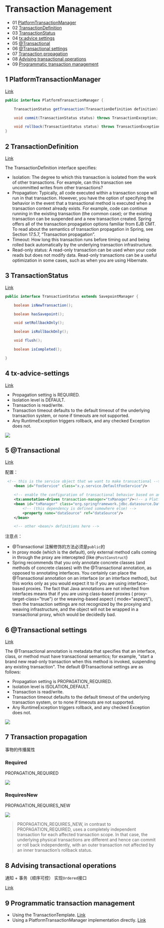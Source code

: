 # Transaction Management

- 01 [PlatformTransactionManager](#1-platformtransactionmanager)
- 02 [TransactionDefinition](#2-transactiondefinition )
- 03 [TransactionStatus](#3-transactionstatus)
- 04 [tx:advice settings](#4-tx-advice-settings)
- 05 [@Transactional](#5-Transactional)
- 06 [@Transactional settings](#6-transactional-settings)
- 07 [Transaction propagation](#7-transaction-propagation)
- 08 [Advising transactional operations](#8-advising-transactional-operations)
- 09 [Programmatic transaction management](#9-programmatic-transaction-management)

## 1 PlatformTransactionManager

[Link](https://docs.spring.io/spring/docs/4.3.x/spring-framework-reference/htmlsingle/#transaction-strategies)

```java
public interface PlatformTransactionManager {

    TransactionStatus getTransaction(TransactionDefinition definition) throws TransactionException;

    void commit(TransactionStatus status) throws TransactionException;

    void rollback(TransactionStatus status) throws TransactionException;
}
```

## 2 TransactionDefinition

[Link](https://docs.spring.io/spring/docs/4.3.x/spring-framework-reference/htmlsingle/#transaction-strategies)

The TransactionDefinition interface specifies:

- Isolation: The degree to which this transaction is isolated from the work of other transactions. For example, can this transaction see uncommitted writes from other transactions?
- Propagation: Typically, all code executed within a transaction scope will run in that transaction. However, you have the option of specifying the behavior in the event that a transactional method is executed when a transaction context already exists. For example, code can continue running in the existing transaction (the common case); or the existing transaction can be suspended and a new transaction created. Spring offers all of the transaction propagation options familiar from EJB CMT. To read about the semantics of transaction propagation in Spring, see Section 17.5.7, “Transaction propagation”.
- Timeout: How long this transaction runs before timing out and being rolled back automatically by the underlying transaction infrastructure.
- Read-only status: A read-only transaction can be used when your code reads but does not modify data. Read-only transactions can be a useful optimization in some cases, such as when you are using Hibernate.

## 3 TransactionStatus

[Link](https://docs.spring.io/spring/docs/4.3.x/spring-framework-reference/htmlsingle/#transaction-strategies)

```java
public interface TransactionStatus extends SavepointManager {

    boolean isNewTransaction();

    boolean hasSavepoint();

    void setRollbackOnly();

    boolean isRollbackOnly();

    void flush();

    boolean isCompleted();

}
```

## 4 tx-advice-settings

[Link](https://docs.spring.io/spring/docs/4.3.x/spring-framework-reference/htmlsingle/#transaction-declarative-txadvice-settings)

- Propagation setting is REQUIRED.
- Isolation level is DEFAULT.
- Transaction is read/write.
- Transaction timeout defaults to the default timeout of the underlying transaction system, or none if timeouts are not supported.
- Any RuntimeException triggers rollback, and any checked Exception does not.

![](images/tx-methond.png)

## 5 @Transactional

[Link](https://docs.spring.io/spring/docs/4.3.x/spring-framework-reference/htmlsingle/#transaction-declarative-annotations)

配置：

```xml
 <!-- this is the service object that we want to make transactional -->
    <bean id="fooService" class="x.y.service.DefaultFooService"/>

    <!-- enable the configuration of transactional behavior based on annotations -->
    <tx:annotation-driven transaction-manager="txManager"/><!-- a PlatformTransactionManager is still required -->
    <bean id="txManager" class="org.springframework.jdbc.datasource.DataSourceTransactionManager">
        <!-- (this dependency is defined somewhere else) -->
        <property name="dataSource" ref="dataSource"/>
    </bean>

    <!-- other <bean/> definitions here -->
```

注意点：

- @Transactional 注解修饰的方法必须是`public`的
- In proxy mode (which is the default), only external method calls coming in through the proxy are intercepted (like `@PostConstruct`)
- Spring recommends that you only annotate concrete classes (and methods of concrete classes) with the @Transactional annotation, as opposed to annotating interfaces. You certainly can place the @Transactional annotation on an interface (or an interface method), but this works only as you would expect it to if you are using interface-based proxies. The fact that Java annotations are not inherited from interfaces means that if you are using class-based proxies ( proxy-target-class="true") or the weaving-based aspect ( mode="aspectj"), then the transaction settings are not recognized by the proxying and weaving infrastructure, and the object will not be wrapped in a transactional proxy, which would be decidedly bad.

## 6 @Transactional settings

[Link](https://docs.spring.io/spring/docs/4.3.x/spring-framework-reference/htmlsingle/#transaction-declarative-attransactional-settings)

The @Transactional annotation is metadata that specifies that an interface, class, or method must have transactional semantics; for example, "start a brand new read-only transaction when this method is invoked, suspending any existing transaction". The default @Transactional settings are as follows:

- Propagation setting is PROPAGATION_REQUIRED.
- Isolation level is ISOLATION_DEFAULT.
- Transaction is read/write.
- Transaction timeout defaults to the default timeout of the underlying transaction system, or to none if timeouts are not supported.
- Any RuntimeException triggers rollback, and any checked Exception does not.

![](images/transaactional-settings.png)

## 7 Transaction propagation

事物的传播属性

### Required

PROPAGATION_REQUIRED

![](images/tx_prop_required.png)

### RequiresNew

PROPAGATION_REQUIRES_NEW

![](images/tx_prop_requires_new.png)

> PROPAGATION_REQUIRES_NEW, in contrast to PROPAGATION_REQUIRED, uses a completely independent transaction for each affected transaction scope. In that case, the underlying physical transactions are different and hence can commit or roll back independently, with an outer transaction not affected by an inner transaction’s rollback status.

## 8 Advising transactional operations

通知 + 事务（顺序可控） 实现`Ordered`接口

[Link](https://docs.spring.io/spring/docs/4.3.x/spring-framework-reference/htmlsingle/#transaction-declarative-applying-more-than-just-tx-advice)

## 9 Programmatic transaction management

- Using the TransactionTemplate. [Link](https://docs.spring.io/spring/docs/4.3.x/spring-framework-reference/htmlsingle/#tx-prog-template)
- Using a PlatformTransactionManager implementation directly. [Link](https://docs.spring.io/spring/docs/4.3.x/spring-framework-reference/htmlsingle/#transaction-programmatic-ptm)